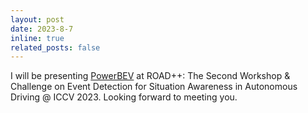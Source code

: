 ```yaml
---
layout: post
date: 2023-8-7
inline: true
related_posts: false
---
```


I will be presenting [PowerBEV](https://wwpaperw.ijcai.org/proceedings/2023/120) at ROAD++: The Second Workshop & Challenge on Event Detection for Situation Awareness in Autonomous Driving @ ICCV 2023. Looking forward to meeting you.